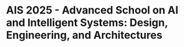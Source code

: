 # AIS 2025 - Advanced School on AI and Intelligent Systems: Design, Engineering, and Architectures #
